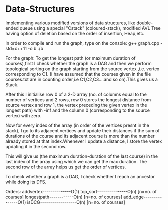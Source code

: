 # Data-Structures
Implementing various modified versions of data structures, like double-ended queue using a special "Cstack" (coloured-stack), modified AVL Tree having option of deletion based on the order of insertion, Heap,etc.

In order to compile and run the graph, type on the console:
	g++ graph.cpp -std=c++11 -o b
	./b

For the graph:
To get the longest path (or maximum duration of courses),first I check whether the graph is a DAG and then we perform topological sorting on the graph starting from the source vertex ,i.e. vertex corresponding to C1. (I have assumed that the courses given in the file courses.txt are in counting order,i.e C1,C2,C3....and so on).This gives us a Stack.

After this I initialise row 0 of a 2-D array (no. of columns equal to the number of vertices and 2 rows, row 0 stores the longest distance from source vertex and row 1, the vertex preceding the given vertex in the longest path) with -inf and the column 0 (corresponding to the source vertex) with zero.

Now for every index of the array (in order of the vertices presnt in the stack), I go to its adjacent vertices and update their distances if the sum of durations of the course and its adjacent course is more than the number already stored at that index.Whenever I update a distance, I store the vertex updating it in the second row.

This will give us (the maximum duration-duration of the last course) in the last index of the array using which we can get the max duration. The second row of the array helps us get the order of vertices.

To check whether a graph is a DAG, I check whether I reach an ancestor while doing its DFS. 

Orders:
addvertex--------------O(1)
top_sort---------------O(n) [n=no. of courses]
longestpath------------O(n) [n=no. of courses]
add_edge---------------O(1)
isDCG------------------O(n) [n=no. of courses]


